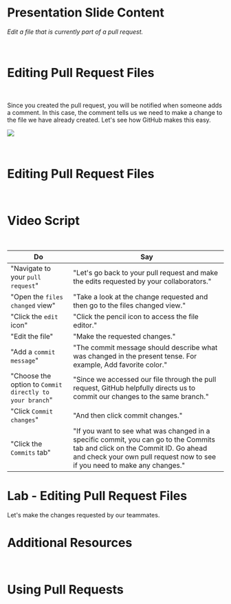 <!--
{
"name" : "Editing-pull-request-files",
"version" : "0.0.1",
"title" : "Editing Pull Request Files",
"description" : "Edit a file that is currently part of a pull request.",
"freshnessDate" : 2016-01-04,
"homepage" : "https://training.github.com/kit/modules/CONT-04_Editing-pull-request-files.html",
"canonicalSource" : "https://training.github.com/kit/modules/CONT-04_Editing-pull-request-files.html",
"license" : "CC BY 4.0 International"
}
-->


<!-- @section -->

# Presentation Slide Content

_Edit a file that is currently part of a pull request._

<br>

# Editing Pull Request Files

<br>

Since you created the pull request, you will be notified when someone adds a comment. In this case, the comment tells us we need to make a change to the file we have already created. Let's see how GitHub makes this easy.

![](https://training.github.com/kit/images/discussion-logo.jpg)



<br>

# Editing Pull Request Files

<!-- @resource, "url" : "http://youtu.be/F0IvcyTwDt4" -->


<br>

# Video Script

<br>

Do | Say
---|---
"Navigate to your `pull request`" | "Let's go back to your pull request and make the edits requested by your collaborators."
"Open the `files changed` view" | "Take a look at the change requested and then go to the files changed view."
"Click the `edit` icon" | "Click the pencil icon to access the file editor."
"Edit the file" | "Make the requested changes."
"Add a `commit message`" | "The commit message should describe what was changed in the present tense. For example, Add favorite color."
"Choose the option to `Commit directly to your branch`" | "Since we accessed our file through the pull request, GitHub helpfully directs us to commit our changes to the same branch."
"Click `Commit changes`" | "And then click commit changes."
"Click the `Commits` tab" | "If you want to see what was changed in a specific commit, you can go to the Commits tab and click on the Commit ID. Go ahead and check your own pull request now to see if you need to make any changes."


<!-- @section -->

# Lab - Editing Pull Request Files

Let's make the changes requested by our teammates.

<!-- @task, "text" : "Go back to your pull request and make the requested changes. Commit the changes on the file directly to the feature branch and @mention the person who made the request." -->

<!-- @section -->

# Additional Resources

<br>

# Using Pull Requests

<!-- @resource, "url" : "https://help.github.com/articles/using-pull-requests/", "forceBasic" : true  -->
